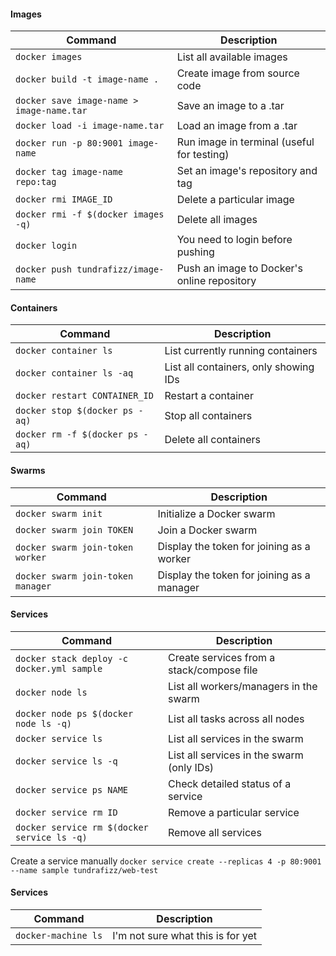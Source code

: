 #### Images
| Command                                   | Description                                 |
| ----------------------------------------- | ------------------------------------------- |
| `docker images`                           | List all available images                   |
| `docker build -t image-name .`            | Create image from source code               |
| `docker save image-name > image-name.tar` | Save an image to a .tar                     |
| `docker load -i image-name.tar`           | Load an image from a .tar                   |
| `docker run -p 80:9001 image-name`        | Run image in terminal (useful for testing)  |
| `docker tag image-name repo:tag`          | Set an image's repository and tag           |
| `docker rmi IMAGE_ID`                     | Delete a particular image                   |
| `docker rmi -f $(docker images -q)`       | Delete all images                           |
| `docker login`                            | You need to login before pushing            |
| `docker push tundrafizz/image-name`       | Push an image to Docker's online repository |

#### Containers
| Command                         | Description                           |
| ------------------------------- | ------------------------------------- |
| `docker container ls`           | List currently running containers     |
| `docker container ls -aq`       | List all containers, only showing IDs |
| `docker restart CONTAINER_ID`   | Restart a container                   |
| `docker stop $(docker ps -aq)`  | Stop all containers                   |
| `docker rm -f $(docker ps -aq)` | Delete all containers                 |

#### Swarms
| Command                           | Description                                |
| --------------------------------- | ------------------------------------------ |
| `docker swarm init`               | Initialize a Docker swarm                  |
| `docker swarm join TOKEN`         | Join a Docker swarm                        |
| `docker swarm join-token worker`  | Display the token for joining as a worker  |
| `docker swarm join-token manager` | Display the token for joining as a manager |

#### Services
| Command                                     | Description                               |
| ------------------------------------------- | ----------------------------------------- |
| `docker stack deploy -c docker.yml sample`  | Create services from a stack/compose file |
| `docker node ls`                            | List all workers/managers in the swarm    |
| `docker node ps $(docker node ls -q)`       | List all tasks across all nodes           |
| `docker service ls`                         | List all services in the swarm            |
| `docker service ls -q`                      | List all services in the swarm (only IDs) |
| `docker service ps NAME`                    | Check detailed status of a service        |
| `docker service rm ID`                      | Remove a particular service               |
| `docker service rm $(docker service ls -q)` | Remove all services                       |

Create a service manually
`docker service create --replicas 4 -p 80:9001 --name sample tundrafizz/web-test`

#### Services
| Command                                     | Description                               |
| ------------------------------------------- | ----------------------------------------- |
| `docker-machine ls`                         | I'm not sure what this is for yet         |
